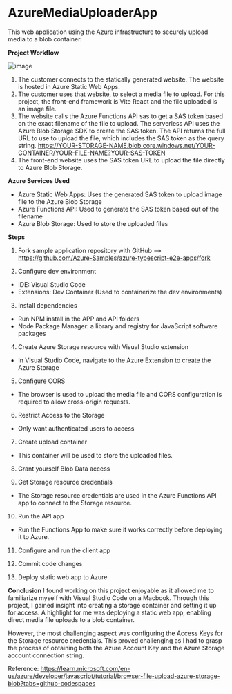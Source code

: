 # AzureMediaUploaderApp
This web application using the Azure infrastructure to securely upload media to a blob container.

**Project Workflow**

![image](https://github.com/arana2/AzureMediaUploaderApp/assets/38359810/067dd1ef-b2fc-4268-8442-e92986a31857)

1.  The customer connects to the statically generated website. The website is hosted in Azure Static Web Apps.
2.  The customer uses that website, to select a media file to upload. For this project, the front-end framework is Vite React and the file uploaded is an image file.
3.  The website calls the Azure Functions API sas to get a SAS token based on the exact filename of the file to upload. The serverless API uses the Azure Blob Storage SDK to create the SAS token. The API returns the full URL to use to upload the file, which includes the SAS token as the query string. https://YOUR-STORAGE-NAME.blob.core.windows.net/YOUR-CONTAINER/YOUR-FILE-NAME?YOUR-SAS-TOKEN
4.  The front-end website uses the SAS token URL to upload the file directly to Azure Blob Storage.

**Azure Services Used**
- Azure Static Web Apps: Uses the generated SAS token to upload image file to the Azure Blob Storage
- Azure Functions API: Used to generate the SAS token based out of the filename
- Azure Blob Storage: Used to store the uploaded files

**Steps**
1. Fork sample application repository with GitHub --> https://github.com/Azure-Samples/azure-typescript-e2e-apps/fork

2. Configure dev environment
- IDE: Visual Studio Code
- Extensions: Dev Container (Used to containerize the dev environments)

3. Install dependencies
- Run NPM install in the APP and API folders
- Node Package Manager: a library and registry for JavaScript software packages

4. Create Azure Storage resource with Visual Studio extension
- In Visual Studio Code, navigate to the Azure Extension to create the Azure Storage

5. Configure CORS
- The browser is used to upload the media file and CORS configuration is required to allow cross-origin requests.

6. Restrict Access to the Storage
- Only want authenticated users to access

7. Create upload container
- This container will be used to store the uploaded files.

8. Grant yourself Blob Data access

9. Get Storage resource credentials
- The Storage resource credentials are used in the Azure Functions API app to connect to the Storage resource.

10. Run the API app
- Run the Functions App to make sure it works correctly before deploying it to Azure.

11. Configure and run the client app

12. Commit code changes

13. Deploy static web app to Azure

**Conclusion**
I found working on this project enjoyable as it allowed me to familiarize myself with Visual Studio Code on a Macbook. Through this project, I gained insight into creating a storage container and setting it up for access. A highlight for me was deploying a static web app, enabling direct media file uploads to a blob container. 

However, the most challenging aspect was configuring the Access Keys for the Storage resource credentials. This proved challenging as I had to grasp the process of obtaining both the Azure Account Key and the Azure Storage account connection string.

Reference: https://learn.microsoft.com/en-us/azure/developer/javascript/tutorial/browser-file-upload-azure-storage-blob?tabs=github-codespaces
